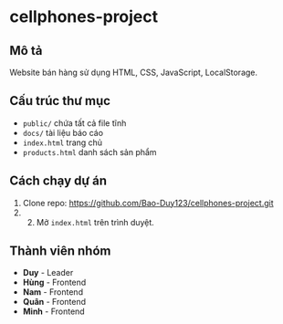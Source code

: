 # cellphones-project

## Mô tả
Website bán hàng sử dụng HTML, CSS, JavaScript, LocalStorage.

## Cấu trúc thư mục
- `public/` chứa tất cả file tĩnh
- `docs/` tài liệu báo cáo
- `index.html` trang chủ
- `products.html` danh sách sản phẩm

## Cách chạy dự án
1. Clone repo:
   https://github.com/Bao-Duy123/cellphones-project.git
3. 2. Mở `index.html` trên trình duyệt.

## Thành viên nhóm
- **Duy** - Leader
- **Hùng** - Frontend
- **Nam** - Frontend
- **Quân** - Frontend
- **Minh** - Frontend

